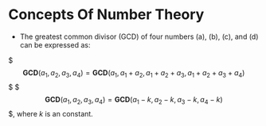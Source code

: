 # Concepts Of Number Theory



- The greatest common divisor (GCD) of four numbers \(a\), \(b\), \(c\), and \(d\) can be expressed as:


$$$\textbf{GCD}(a_1, a_2, a_3, a_4) = \textbf{GCD}(a_1, a_1+a_2, a_1+a_2+a_3, a_1+a_2+a_3+a_4)$$$
$$$\textbf{GCD}(a_1, a_2, a_3, a_4) = \textbf{GCD}(a_1 - k, a_2 - k, a_3 - k, a_4 - k)$$$, where $k$ is an constant.

